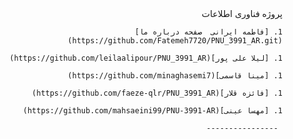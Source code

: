 <div dir="rtl">
پروژه فناوری اطلاعات 
     
    1. [فاطمه ایرانی  صفحه درباره ما](https://github.com/Fatemeh7720/PNU_3991_AR.git)

    1. [لیلا علی پور](https://github.com/leilaalipour/PNU_3991_AR)

    1. [مینا قاسمی](https://github.com/minaghasemi7)    

    1. [فائزه قلار](https://github.com/faeze-qlr/PNU_3991_AR)

    1. [مهسا عینی](https://github.com/mahsaeini99/PNU-3991-AR)
       
     ----------------


</div>


